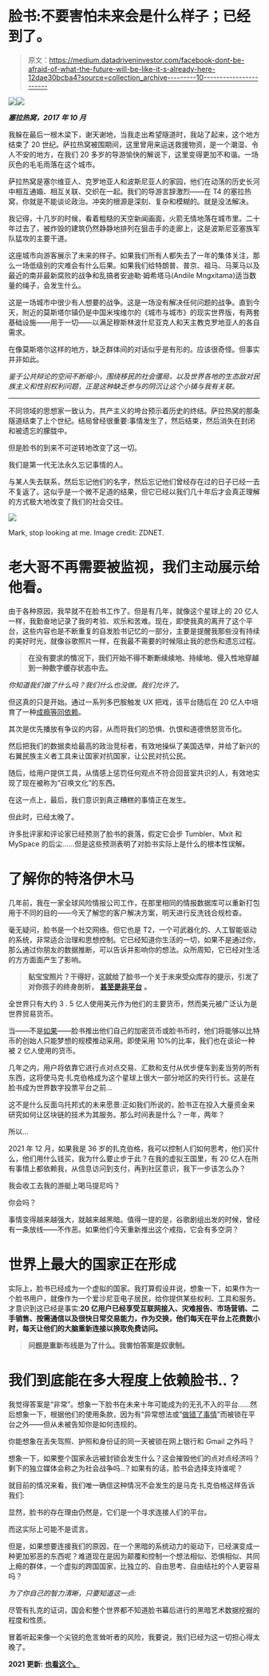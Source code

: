 # 脸书:不要害怕未来会是什么样子；已经到了。

> 原文：<https://medium.datadriveninvestor.com/facebook-dont-be-afraid-of-what-the-future-will-be-like-it-s-already-here-12dae30bcba4?source=collection_archive---------10----------------------->

[![](img/470461fd7115b7be6636b48da0b8d556.png)](http://www.track.datadriveninvestor.com/1B9E)![](img/89d65689bc7eca533a5bd145d63ed15a.png)

***塞拉热窝，2017 年 10 月***

我躲在最后一根木梁下，谢天谢地，当我走出希望隧道时，我站了起来，这个地方结束了 20 世纪。萨拉热窝被围期间，这里曾用来运送救援物资，是一个潮湿、令人不安的地方，在我们 20 多岁的导游愉快的解说下，这里变得更加不和谐。一场灰色的毛毛雨落在这个城市。

萨拉热窝是塞尔维亚人、克罗地亚人和波斯尼亚人的家园，他们在动荡的历史长河中相互通婚、相互关联、交织在一起。我们的导游言辞激烈——在 T4 的塞拉热窝，你就是不能谈论政治。冲突的根源是深刻、复杂和模糊的。就是没法解决。

我记得，十几岁的时候，看着粗糙的天空新闻画面，火箭无情地落在城市里。二十年过去了，被炸毁的建筑仍然静静地排列在狙击手的走廊上，这是波斯尼亚塞族军队猛攻的主要干道。

这座城市向游客展示了未来的样子。如果我们所有人都失去了一年的集体关注，那么一场低级别的灾难会有什么后果。如果我们给特朗普、普京、祖马、马莱马以及最近的南非最新腐败的战争和乱搞者安迪勒·姆希塔马(Andile Mngxitama)适当数量的绳子，会发生什么。

这是一场城市中很少有人想要的战争。这是一场没有解决任何问题的战争。直到今天，附近的莫斯塔尔镇仍是中国米埃维尔的《城市与城市》的现实世界版，有两套基础设施——用于一切——以满足穆斯林波什尼亚克人和天主教克罗地亚人的各自需求。

在像莫斯塔尔这样的地方，缺乏群体间的对话似乎是有形的。应该很奇怪。但事实并非如此。

*鉴于公共辩论的空间不断缩小，围绕移民的社会僵局，以及世界各地的生态敌对民族主义和性别权利问题，正是这种缺乏参与的阴沉让这个小镇与我有关联。*

***

不同领域的思想家一致认为，共产主义的垮台预示着历史的终结。萨拉热窝的那条隧道结束了上个世纪。结局曾经很重要:事情发生了，然后结束，然后消失在封闭和被遗忘的朦胧中。

但是脸书的到来不可逆转地改变了这一切。

我们是第一代无法永久忘记事情的人。

与某人失去联系，然后忘记他们的名字，然后忘记他们曾经存在过的日子已经一去不复返了。这似乎是一个微不足道的结果，但它已经以我们几十年后才会真正理解的方式极大地改变了我们的社会交往。

![](img/b92f99240043bcd6c17376e8dab280bf.png)

Mark, stop looking at me. Image credit: ZDNET.

# 老大哥不再需要被监视，我们主动展示给他看。

由于各种原因，我早就不在脸书工作了。但是有几年，就像这个星球上的 20 亿人一样，我勤奋地记录了我的考验、欢乐和苦难。现在，即使我真的离开了这个平台，这些内容也是不断重复的自发脸书记忆的一部分，主要是提醒我那些没有持续的美好时光，就像谷歌照片一样，在我最不需要的时候阻止我的悲伤和遗忘过程。

> **在没有要求的情况下，我们开始不得不断断续续地、持续地、侵入性地穿越到一种数字缓存状态中去。**

*你知道我们做了什么吗？我们什么也没做。我们允许了。*

但这真的只是开始。通过一系列多巴胺触发 UX 把戏，该平台随后在 20 亿人中培育了一种[成瘾等同依赖](https://adage.com/article/digital/sean-parker-worries-facebook-rotting-children-s-brains/311238/)。

其次是优先播放有争议的内容，从而将我们的恐惧、仇恨和道德愤怒货币化。

然后把我们的数据卖给最高的政治竞标者，有效地操纵了美国选举，并给了新兴的右翼民族主义者工具来让国家对抗国家，让公民对抗公民。

随后，给用户提供工具，从情感上惩罚任何观点不符合回音室共识的人，有效地实现了现在被称为“召唤文化”的东西。

在这一点上，最后，我们意识到真正糟糕的事情正在发生。

但此时，已经太晚了。

许多批评家和评论家已经预测了脸书的衰落，假定它会步 Tumbler、Mxit 和 MySpace 的后尘……但是这些预测表明了对脸书实际上是什么的根本性误解。

# **了解你的特洛伊木马**

几年前，我在一家全球风险情报公司工作，在那里相同的情报数据库可以重新打包用于不同的目的——今天了解您的客户解决方案，明天进行反洗钱合规检查。

毫无疑问，脸书是一个社交网络。但它也是 T2，一个可武器化的、人工智能驱动的系统，非常适合治理和思想控制。它已经知道你生活的一切，如果不是通过你，那么通过你朋友的数据推断，可以告诉并影响你的想法。众所周知，它已经对生活的方方面面产生了影响。

> **贴宝宝照片？干得好，这就给了脸书一个关于未来受众库存的提示，引发了对你孩子的终身剖析，** [**甚至是非平台**](https://techcrunch.com/2016/05/26/facebook-starts-selling-offsite-ads-targeting-non-users-too/) **。**

全世界只有大约 3 . 5 亿人使用美元作为他们的主要货币，然而美元被广泛认为是世界贸易货币。

当——不是[如果](https://www.sovereignman.com/trends/meet-the-worlds-next-central-banker-mark-zuckerberg-22921/)——脸书推出他们自己的加密货币或脸书币时，他们将能够以比特币的创始人只能梦想的规模推动采用。即使采用 10%的比率，我们也在谈论一种被 2 亿人使用的货币。

几年之内，用户将依靠它进行点对点交易、汇款和支付从优步便车到麦当劳的所有东西，这将使马克·扎克伯格成为这个星球上很大一部分地区的央行行长。这是在脸书成为世界数字投票平台之前…

这不是什么反面乌托邦式的未来愿景:正如我们所说的，脸书正在投入大量资金来研究如何让区块链的技术为其服务。那么时间表是什么？一年，两年？

所以…

2021 年 12 月，如果我是 36 岁的扎克伯格，我可以控制人们如何思考，他们买什么，他们用什么钱买，我为什么要止步于此？在我的虚拟王国里，有 20 亿人在所有事情上都依赖我，从信息访问到支付，再到社区意识，我下一步该怎么办？

我会收工去我的游艇上喝马提尼吗？

你会吗？

事情变得越来越强大，就越来越黑暗。值得一提的是，谷歌剧组出发的时候，曾经有一条放线——不作恶。如果他们今天重新推出这个戒指，它会有多空洞？

# **世界上最大的国家正在形成**

实际上，脸书已经成为一个虚拟的国家。我打算假设并说，想象一下，如果作为一个脸书用户，就像作为一个爱沙尼亚电子居民，给你提供某些权利、工具和服务。才意识到这已经是事实:**20 亿用户已经享受互联网接入、灾难报告、市场营销、二手销售、按需通信以及很快日常交易能力，作为交换，他们每天在平台上花费数小时，每天让他们的大脑重新连接以换取免费访问。**

> **问题是重新布线是为了什么。我害怕答案是奴隶制。**

# 我们到底能在多大程度上依赖脸书..？

我觉得答案是“非常”。想象一下脸书在未来十年可能成为的无孔不入的平台……然后想象一下，根据他们的使用条款，因为有“异常想法或”[做错了事情](https://medium.com/@jacksoncunningham/digital-exile-how-i-got-banned-for-life-from-airbnb-615434c6eeba)”而被锁在平台之外——但从未被告知你是如何违规的。

你能想象在丢失驾照、护照和身份证的同一天被锁在网上银行和 Gmail 之外吗？

想象一下，如果整个国家永远被封锁会发生什么？这会摧毁他们的点对点经济吗？剩下的独立媒体会称之为社会战争吗..？如果有的话，脸书会选择支持谁呢？

就目前的情况来看，我们唯一确信这种情况不会发生的是马克·扎克伯格这样告诉我们:

显然，脸书的存在理由仍然是，它们是一个寻求连接人们的平台。

而这实际上可能不是谎言。

但是，如果想要连接我们的原因，在一个黑暗的系统动力的驱动下，已经演变成一种更加邪恶的东西呢？难道现在是因为颠覆和控制一个想法相似、恐惧相似、共同上瘾的群体，一个虚拟的跨国国家，比独立的、自由思考、自由结社的个人更容易吗？

*为了你自己的智力清晰，只要知道这一点:*

尽管有扎克的证词，国会和整个世界都不知道脸书幕后进行的黑暗艺术数据挖掘的程度和性质。

冒着听起来像一个尖锐的危言耸听者的风险，我要说，我们已经为这一切担心得太晚了。

**2021 更新:** [**也看这个。**](https://medium.com/the-atlantic/the-largest-autocracy-on-earth-66eec39d2ce1)